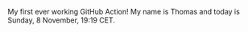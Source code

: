 My first ever working GitHub Action!
My name is Thomas and today is Sunday, 8 November, 19:19 CET. 
